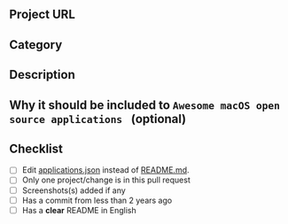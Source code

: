 <!--- Provide a general summary of your changes in the Title above -->

## Project URL
<!--- The project URL -->

## Category
<!--- Category in Awesome macOS open source applications where the project will be added -->

## Description
<!--- Describe your changes in detail -->
 
## Why it should be included to `Awesome macOS open source applications ` (optional)


## Checklist
<!--- Go over all the following points, and put an `x` in all the boxes that apply. -->
<!--- If you're unsure about any of these, don't hesitate to ask. We're here to help! -->
- [ ] Edit [applications.json](https://github.com/serhii-londar/open-source-mac-os-apps/blob/master/applications.json) instead of [README.md](https://github.com/serhii-londar/open-source-mac-os-apps/blob/master/README.md).
- [ ] Only one project/change is in this pull request
- [ ] Screenshots(s) added if any
- [ ] Has a commit from less than 2 years ago
- [ ] Has a **clear** README in English
